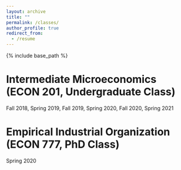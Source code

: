 ```yaml
---
layout: archive
title: ""
permalink: /classes/
author_profile: true
redirect_from:
  - /resume
---
```


{% include base_path %}

Intermediate Microeconomics (ECON 201, Undergraduate Class)
======
Fall 2018, Spring 2019, Fall 2019, Spring 2020, Fall 2020, Spring 2021

Empirical Industrial Organization (ECON 777, PhD Class)
======
Spring 2020
